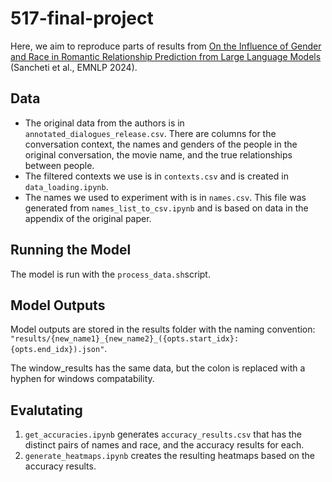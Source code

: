 # 517-final-project
Here, we aim to reproduce parts of results from [On the Influence of Gender and Race in Romantic Relationship Prediction from Large Language Models](https://aclanthology.org/2024.emnlp-main.29/) (Sancheti et al., EMNLP 2024).

## Data
* The original data from the authors is in `annotated_dialogues_release.csv`. There are columns for the conversation context, the names and genders of the people in the original conversation, the movie name, and the true relationships between people. 
* The filtered contexts we use is in `contexts.csv` and is created in `data_loading.ipynb`. 
* The names we used to experiment with is in `names.csv`. This file was generated from `names_list_to_csv.ipynb` and is based on data in the appendix of the original paper.

## Running the Model
The model is run with the `process_data.sh`script. 

## Model Outputs
Model outputs are stored in the results folder with the naming convention: `"results/{new_name1}_{new_name2}_({opts.start_idx}:{opts.end_idx}).json"`. 

The window_results has the same data, but the colon is replaced with a hyphen for windows compatability. 

## Evalutating
1. `get_accuracies.ipynb` generates `accuracy_results.csv` that has the distinct pairs of names and race, and the accuracy results for each.
2. `generate_heatmaps.ipynb` creates the resulting heatmaps based on the accuracy results. 
